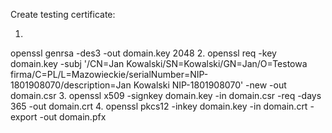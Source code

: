Create testing certificate:

1.
openssl genrsa -des3 -out domain.key 2048
2.
openssl req -key domain.key -subj '/CN=Jan Kowalski/SN=Kowalski/GN=Jan/O=Testowa firma/C=PL/L=Mazowieckie/serialNumber=NIP-1801908070/description=Jan Kowalski NIP-1801908070' -new -out domain.csr
3.
openssl x509 -signkey domain.key -in domain.csr -req -days 365 -out domain.crt
4.
openssl pkcs12 -inkey domain.key -in domain.crt -export -out domain.pfx
